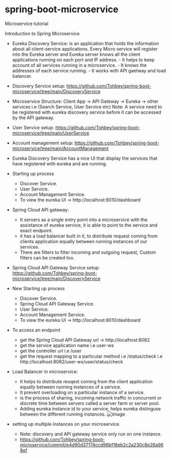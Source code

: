 # spring-boot-microservice
Microservice tutorial

Introduction to Spring Microservice

- Eureka Discovery Service: is an application that holds the information about all client-service applications. Every Micro service will register into the Eureka server and Eureka server knows all the client applications running on each port and IP address.
      - It helps to keep account of all services running in a microservice.
      - It knows the addresses of each service running.
      - It works with API gaetway and load balancer. 

- Discovery Service setup: https://github.com/Tohbey/spring-boot-microservice/tree/main/DiscoveryService

- Microservice Structure:
    Client App -> API Gateway -> Eureka -> other services i.e (Search Service, User Service etc)
Note: A service need to be registered with eureka discovery service before it can be accessed by the API gateway.

- User Service setup: https://github.com/Tohbey/spring-boot-microservice/tree/main/UserService
- Account management setup: https://github.com/Tohbey/spring-boot-microservice/tree/main/AccountManagement

- Eureka Discovery Service has a nice UI that display the services that have registered with eureka and are running.
- Starting up process
    - Discover Service.
    - User Service.
    - Account Management Service.
    - To view the eureka UI -> http://localhost:8010/dashboard

- Spring Cloud API gateway:
    - It servers as a single entry point into a microservice with the assistance of eureka service, it is able to point to the service and exact endpoint.
    - it has a load balancer built in it, to distribute request coming from clients application equally between running instances of our services.
    - There are filters to filter incoming and outgoing request, Custom filters can be created too.

- Spring Cloud API Gateway Service setup: https://github.com/Tohbey/spring-boot-microservice/tree/main/DiscoveryService

- New Starting up process
    - Discover Service.
    - Spring Cloud API Gateway Service.
    - User Service.
    - Account Management Service.
    - To view the eureka UI -> http://localhost:8010/dashboard

- To access an endpoint
	- get the Spring Cloud API Gateway url -> http://localhost:8082
	- get the service application name i.e user-ws
	- get the controller url i.e /user
	- get the request mapping to a particular method i.e /status/check
i.e http://localhost:8082/user-ws/user/status/check


- Load Balancer in microservice:
	- It helps to distribute reuqest coming from the client application equally between running instances of a service.
	- It prevent overloading on a particular instance of a service.
	- is the process of sharing, incoming network traffic in concurrent or discrete time between servers called a server farm or server pool.
	- Adding eureka instance id to your service, helps eureka distinguse between the different running instances.
	![image](https://user-images.githubusercontent.com/33703095/171837127-873efa9d-9b04-4f5d-aab3-b7351132f7f0.png)
	
- setting up multiple instances on your microservice.
	- Note: discovery and API gateway service only run on one instance.
	- https://github.com/Tohbey/spring-boot-microservice/commit/e4d90d37174ccd96bf18eb2c2a230c8e26a968ef
